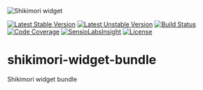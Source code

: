 ![Shikimori widget](http://anime-db.org/bundles/animedboffsite/images/shikimori.org.png)

[![Latest Stable Version](https://poser.pugx.org/anime-db/shikimori-widget-bundle/v/stable.png)](https://packagist.org/packages/anime-db/shikimori-widget-bundle)
[![Latest Unstable Version](https://poser.pugx.org/anime-db/shikimori-widget-bundle/v/unstable.png)](https://packagist.org/packages/anime-db/shikimori-widget-bundle)
[![Build Status](https://travis-ci.org/anime-db/shikimori-widget-bundle.svg?branch=master)](https://travis-ci.org/anime-db/shikimori-widget-bundle)
[![Code Coverage](https://scrutinizer-ci.com/g/anime-db/shikimori-widget-bundle/badges/coverage.png?b=master)](https://scrutinizer-ci.com/g/anime-db/shikimori-widget-bundle/?branch=master)
[![SensioLabsInsight](https://insight.sensiolabs.com/projects/c8baadbc-d5c4-47f0-9fb2-edbb29ed57a4/mini.png)](https://insight.sensiolabs.com/projects/c8baadbc-d5c4-47f0-9fb2-edbb29ed57a4)
[![License](https://poser.pugx.org/anime-db/shikimori-widget-bundle/license.png)](https://packagist.org/packages/anime-db/shikimori-widget-bundle)

shikimori-widget-bundle
=======================

Shikimori widget bundle
